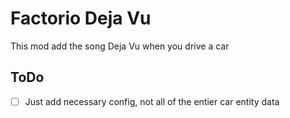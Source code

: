 # Factorio Deja Vu

This mod add the song Deja Vu when you drive a car

## ToDo
- [ ] Just add necessary config, not all of the entier car entity data